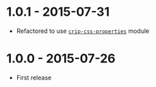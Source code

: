 # 1.0.1 - 2015-07-31

* Refactored to use [`crip-css-properties`](https://github.com/johnie/crip-css-properties) module

# 1.0.0 - 2015-07-26

* First release
